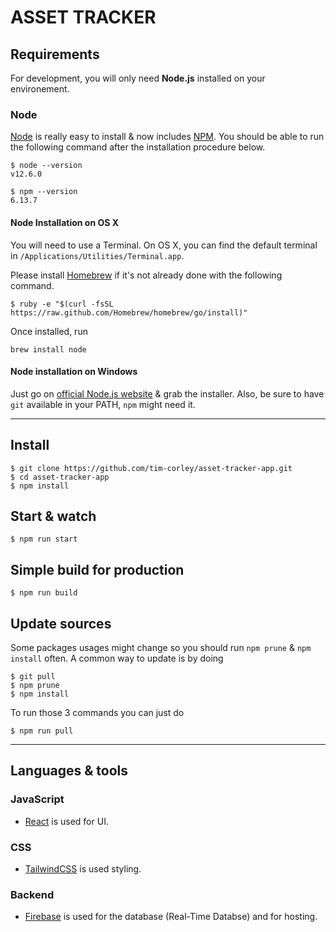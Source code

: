 # ASSET TRACKER

## Requirements

For development, you will only need **Node.js** installed on your environement.

### Node

[Node](http://nodejs.org/) is really easy to install & now includes [NPM](https://npmjs.org/).
You should be able to run the following command after the installation procedure
below.

    $ node --version
    v12.6.0

    $ npm --version
    6.13.7

#### Node Installation on OS X

You will need to use a Terminal. On OS X, you can find the default terminal in
`/Applications/Utilities/Terminal.app`.

Please install [Homebrew](http://brew.sh/) if it's not already done with the following command.

    $ ruby -e "$(curl -fsSL https://raw.github.com/Homebrew/homebrew/go/install)"

Once installed, run

    brew install node

#### Node installation on Windows

Just go on [official Node.js website](http://nodejs.org/) & grab the installer.
Also, be sure to have `git` available in your PATH, `npm` might need it.

---

## Install

    $ git clone https://github.com/tim-corley/asset-tracker-app.git
    $ cd asset-tracker-app
    $ npm install

## Start & watch

    $ npm run start

## Simple build for production

    $ npm run build

## Update sources

Some packages usages might change so you should run `npm prune` & `npm install` often.
A common way to update is by doing

    $ git pull
    $ npm prune
    $ npm install

To run those 3 commands you can just do

    $ npm run pull

---

## Languages & tools

### JavaScript

- [React](https://reactjs.org/) is used for UI.

### CSS

- [TailwindCSS](https://tailwindcss.com/) is used styling.

### Backend

- [Firebase](https://firebase.google.com/) is used for the database (Real-Time Databse) and for hosting.
